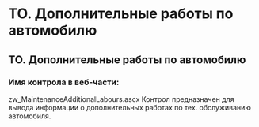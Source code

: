 ﻿---
description: 2.4.7
---
# ТО. Дополнительные работы по автомобилю
## ТО. Дополнительные работы по автомобилю
### Имя контрола в веб-части: 
zw_MaintenanceAdditionalLabours.ascx
Контрол предназначен для вывода информации о дополнительных работах по тех. обслуживанию автомобиля.
